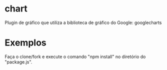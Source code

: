 # chart
Plugin de gráfico que utiliza a biblioteca de gráfico do Google: googlecharts


# Exemplos
Faça o clone/fork e execute o comando "npm install" no diretório do "package.js".

